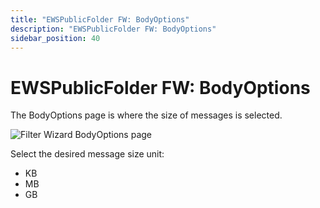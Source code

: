 ```yaml
---
title: "EWSPublicFolder FW: BodyOptions"
description: "EWSPublicFolder FW: BodyOptions"
sidebar_position: 40
---
```


# EWSPublicFolder FW: BodyOptions

The BodyOptions page is where the size of messages is selected.

![Filter Wizard BodyOptions page](/img/product_docs/accessanalyzer/11.6/admin/datacollector/ewsmailbox/filterwizard/bodyoptions.webp)

Select the desired message size unit:

- KB
- MB
- GB
